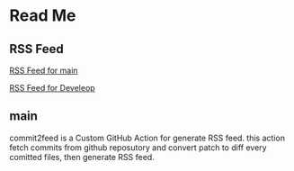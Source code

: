 # Read Me

## RSS Feed

[RSS Feed for main](https://raw.githubusercontent.com/atsushifx/commit2feed/main/rss/feeds.xml)

[RSS Feed for Develeop](https://raw.githubusercontent.com/atsushifx/commit2feed/develop/rss/feeds.xml)

## main

commit2feed is a Custom GitHub Action for generate RSS feed.
this action fetch commits from github reposutory and
convert patch to diff every comitted files, then generate RSS feed.
